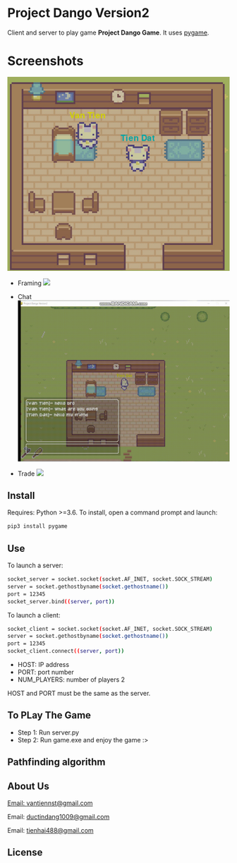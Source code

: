 # Project Dango Version2

Client and server to play game **Project Dango Game**. It uses [pygame](https://www.pygame.org/news).

# Screenshots

![](screenshots/house.png)

- Framing
![](screenshots/farming.gif)

- Chat
![](screenshots/chat.gif)

- Trade
![](screenshots/trade.gif)




## Install
Requires: Python >=3.6.
To install, open a command prompt and launch:
```bash
pip3 install pygame
```

## Use
To launch a server:
```bash
socket_server = socket.socket(socket.AF_INET, socket.SOCK_STREAM)
server = socket.gethostbyname(socket.gethostname())
port = 12345
socket_server.bind((server, port))

```
To launch a client:
```bash
socket_client = socket.socket(socket.AF_INET, socket.SOCK_STREAM)
server = socket.gethostbyname(socket.gethostname())
port = 12345
socket_client.connect((server, port))
```

- HOST: IP address
- PORT: port number
- NUM_PLAYERS: number of players 2

HOST and PORT must be the same as the server.

## To PLay The Game

- Step 1: Run server.py
- Step 2: Run game.exe and enjoy the game :>

## Pathfinding algorithm

## About Us 
[Email: vantiennst@gmail.com](https://vantienks.github.io/vantienks.githup.io/)

Email: ductindang1009@gmail.com

Email: tienhai488@gmail.com

## License
